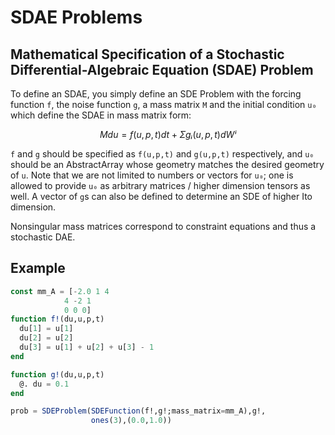 # SDAE Problems

## Mathematical Specification of a Stochastic Differential-Algebraic Equation (SDAE) Problem

To define an SDAE, you simply define an SDE Problem with the forcing function `f`,
the noise function `g`, a mass matrix `M` and the initial condition `u₀` which
define the SDAE in mass matrix form:

```math
M du = f(u,p,t)dt + Σgᵢ(u,p,t)dWⁱ
```

`f` and `g` should be specified as `f(u,p,t)` and  `g(u,p,t)` respectively, and `u₀`
should be an AbstractArray whose geometry matches the desired geometry of `u`.
Note that we are not limited to numbers or vectors for `u₀`; one is allowed to
provide `u₀` as arbitrary matrices / higher dimension tensors as well. A vector
of `g`s can also be defined to determine an SDE of higher Ito dimension.

Nonsingular mass matrices correspond to constraint equations and thus a stochastic
DAE.

## Example

```julia
const mm_A = [-2.0 1 4
            4 -2 1
            0 0 0]
function f!(du,u,p,t)
  du[1] = u[1]
  du[2] = u[2]
  du[3] = u[1] + u[2] + u[3] - 1
end

function g!(du,u,p,t)
  @. du = 0.1
end

prob = SDEProblem(SDEFunction(f!,g!;mass_matrix=mm_A),g!,
                  ones(3),(0.0,1.0))
```
